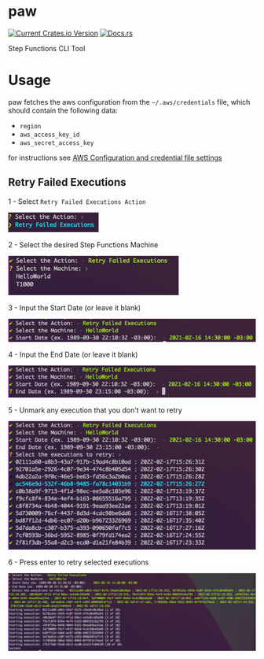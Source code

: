 # paw
[![Current Crates.io Version](https://img.shields.io/crates/v/paw.svg)](https://crates.io/crates/paw)
[![Docs.rs](https://docs.rs/habitica-cli/badge.svg)](https://docs.rs/sfn-paw/)

Step Functions CLI Tool

# Usage

paw fetches the aws configuration from the `~/.aws/credentials` file, which should contain the following data:

* `region`
* `aws_access_key_id`
* `aws_secret_access_key`

for instructions see [AWS Configuration and credential file settings](https://docs.aws.amazon.com/cli/latest/userguide/cli-configure-files.html)

## Retry Failed Executions

1 - Select `Retry Failed Executions Action`

![Retry Failed Executions](https://raw.githubusercontent.com/dawsonfi/paw/assets/retry_failed_executions_1.png)

2 - Select the desired Step Functions Machine

![Retry Failed Executions](https://raw.githubusercontent.com/dawsonfi/paw/assets/retry_failed_executions_2.png)

3 - Input the Start Date (or leave it blank)

![Retry Failed Executions](https://raw.githubusercontent.com/dawsonfi/paw/assets/retry_failed_executions_3.png)

4 - Input the End Date (or leave it blank)

![Retry Failed Executions](https://raw.githubusercontent.com/dawsonfi/paw/assets/retry_failed_executions_4.png)

5 - Unmark any execution that you don't want to retry

![Retry Failed Executions](https://raw.githubusercontent.com/dawsonfi/paw/assets/retry_failed_executions_5.png)

6 - Press enter to retry selected executions

![Retry Failed Executions](https://raw.githubusercontent.com/dawsonfi/paw/assets/retry_failed_executions_6.png)